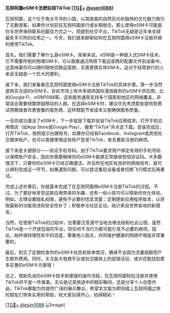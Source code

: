 **瓦努阿圖eSIM卡怎麽註冊TikTok [[TG💪+ @esim1088](https://t.me/s/esim1088)]**

瓦努阿圖，这个位于南太平洋的小国，以其绝美的自然风光和独特的文化魅力吸引了无数游客。如果你计划前往瓦努阿圖旅行或长期居住，那么使用eSIM卡可能是你与世界保持联系的最佳方式之一。而提到社交平台，TikTok无疑是近年来全球最炙手可热的应用之一。今天，我们就来聊聊如何在瓦努阿圖用eSIM卡注册并顺利使用TikTok。

首先，我们需要了解什么是eSIM卡。简单来说，eSIM是一种嵌入式SIM卡技术，它不需要传统的物理SIM卡，可以直接通过网络下载运营商的配置文件到设备中。这意味着你可以随时随地切换运营商，无需更换实体SIM卡。这对于经常旅行的人来说无疑是一个巨大的便利。

接下来，我们来看看在瓦努阿圖使用eSIM卡注册TikTok的具体步骤。第一步当然是购买合适的eSIM卡。目前市场上有许多提供国际漫游服务的eSIM卡供应商，比如Google Fi、eSIM1088等。这些服务通常支持多个国家和地区的网络覆盖，非常适合需要频繁跨国移动的人群。在选择eSIM卡时，建议优先考虑那些提供免费试用期或者优惠套餐的服务商，这样既能节省成本又能确保服务质量。

一旦你成功激活了eSIM卡，下一步就是下载并安装TikTok应用程序。打开手机应用商店（如App Store或Google Play），搜索“TikTok”并点击下载。安装完成后，打开TikTok，按照提示创建账号。如果你已经有Facebook、Instagram或其他社交媒体账户，也可以直接使用这些账户登录TikTok，省去重新注册的麻烦。

接下来是关键部分——验证手机号码。由于TikTok要求用户绑定有效的手机号码以保障账户安全，因此你需要确保你的eSIM卡能够正常接收短信验证码。大多数情况下，只要你的eSIM卡已经正确激活，并且所在地区有良好的网络信号，就可以顺利完成这一环节。如果遇到问题，可以尝试重启设备或者切换飞行模式后再重试。

完成上述步骤后，你就基本完成了在瓦努阿圖用eSIM卡注册TikTok的过程。不过，为了更好地享受这款应用带来的乐趣，还有一些小技巧可以帮助你优化体验。例如，合理设置隐私权限，避免不必要的信息泄露；定期更新应用程序版本，以获取最新的功能改进和安全性补丁；积极参与社区互动，结识来自世界各地的新朋友。

当然，在使用TikTok的过程中，也需要注意遵守当地法律法规和社会公德。虽然TikTok是一个开放包容的平台，但任何不当行为都可能引发不必要的麻烦。因此，始终保持理性和平的态度，尊重他人观点，共同维护健康的网络环境是非常重要的。

最后，别忘了定期检查你的eSIM卡状态和账单情况，确保不会因为流量超额而产生额外费用。同时，关注各大电商平台或社交媒体上的促销活动，或许还能找到更多实惠的eSIM卡方案哦！

总之，借助先进的eSIM卡技术和便捷的操作流程，在瓦努阿圖轻松注册并使用TikTok并不是一件难事。无论是记录旅途中的精彩瞬间，还是分享个人创意作品，TikTok都能为你提供广阔的展示舞台。希望本文能为即将踏上瓦努阿圖之旅的朋友们带来实用的帮助，祝大家玩得开心，拍得精彩！

[[TG💪+ @esim1088](https://t.me/s/esim1088) ![Image](https://i.postimg.cc/4NQfJmqS/Snipaste-2025-05-13-00-14-12.png)]
